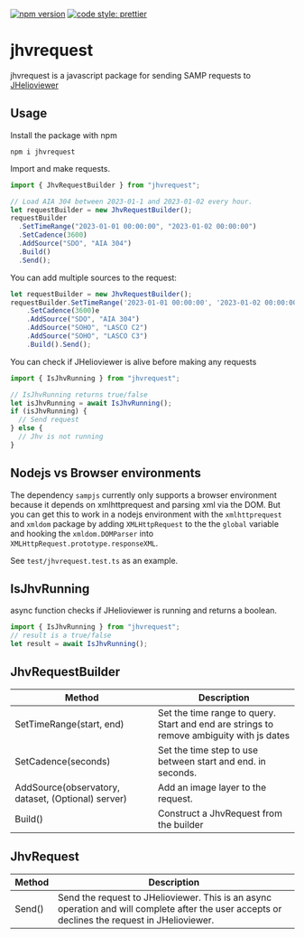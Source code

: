 [![npm version](https://badge.fury.io/js/jhvrequest.svg)](https://badge.fury.io/js/jhvrequest)
[![code style: prettier](https://img.shields.io/badge/code_style-prettier-ff69b4.svg?style=flat-square)](https://github.com/prettier/prettier)

# jhvrequest

jhvrequest is a javascript package for sending SAMP requests to [JHelioviewer](https://www.jhelioviewer.org/)

## Usage

Install the package with npm

```
npm i jhvrequest
```

Import and make requests.

```javascript
import { JhvRequestBuilder } from "jhvrequest";

// Load AIA 304 between 2023-01-1 and 2023-01-02 every hour.
let requestBuilder = new JhvRequestBuilder();
requestBuilder
  .SetTimeRange("2023-01-01 00:00:00", "2023-01-02 00:00:00")
  .SetCadence(3600)
  .AddSource("SDO", "AIA 304")
  .Build()
  .Send();
```

You can add multiple sources to the request:

```javascript
let requestBuilder = new JhvRequestBuilder();
requestBuilder.SetTimeRange('2023-01-01 00:00:00', '2023-01-02 00:00:00')
    .SetCadence(3600)e
    .AddSource("SDO", "AIA 304")
    .AddSource("SOHO", "LASCO C2")
    .AddSource("SOHO", "LASCO C3")
    .Build().Send();
```

You can check if JHelioviewer is alive before making any requests

```javascript
import { IsJhvRunning } from "jhvrequest";

// IsJhvRunning returns true/false
let isJhvRunning = await IsJhvRunning();
if (isJhvRunning) {
  // Send request
} else {
  // Jhv is not running
}
```

## Nodejs vs Browser environments

The dependency `sampjs` currently only supports a browser environment because it
depends on xmlhttprequest and parsing xml via the DOM.
But you can get this to work in a nodejs environment with the `xmlhttprequest`
and `xmldom` package by adding `XMLHttpRequest` to the the `global` variable
and hooking the `xmldom.DOMParser` into `XMLHttpRequest.prototype.responseXML`.

See `test/jhvrequest.test.ts` as an example.

## IsJhvRunning

async function checks if JHelioviewer is running and returns a boolean.

```javascript
import { IsJhvRunning } from "jhvrequest";
// result is a true/false
let result = await IsJhvRunning();
```

## JhvRequestBuilder

| Method                                             | Description                                                                              |
| -------------------------------------------------- | ---------------------------------------------------------------------------------------- |
| SetTimeRange(start, end)                           | Set the time range to query. Start and end are strings to remove ambiguity with js dates |
| SetCadence(seconds)                                | Set the time step to use between start and end. in seconds.                              |
| AddSource(observatory, dataset, (Optional) server) | Add an image layer to the request.                                                       |
| Build()                                            | Construct a JhvRequest from the builder                                                  |

## JhvRequest

| Method | Description                                                                                                                                    |
| ------ | ---------------------------------------------------------------------------------------------------------------------------------------------- |
| Send() | Send the request to JHelioviewer. This is an async operation and will complete after the user accepts or declines the request in JHelioviewer. |
